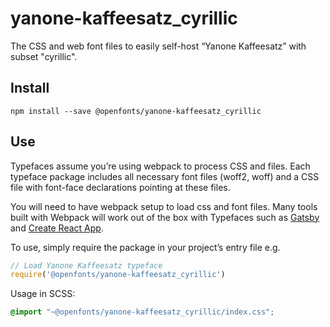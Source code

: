 
# yanone-kaffeesatz_cyrillic

The CSS and web font files to easily self-host “Yanone Kaffeesatz” with subset "cyrillic".

## Install

`npm install --save @openfonts/yanone-kaffeesatz_cyrillic`

## Use

Typefaces assume you’re using webpack to process CSS and files. Each typeface
package includes all necessary font files (woff2, woff) and a CSS file with
font-face declarations pointing at these files.

You will need to have webpack setup to load css and font files. Many tools built
with Webpack will work out of the box with Typefaces such as [Gatsby](https://github.com/gatsbyjs/gatsby)
and [Create React App](https://github.com/facebookincubator/create-react-app).

To use, simply require the package in your project’s entry file e.g.

```javascript
// Load Yanone Kaffeesatz typeface
require('@openfonts/yanone-kaffeesatz_cyrillic')
```

Usage in SCSS:
```scss
@import "~@openfonts/yanone-kaffeesatz_cyrillic/index.css";
```
